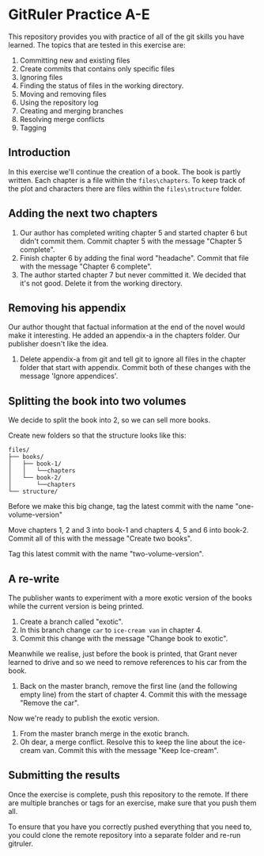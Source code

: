 <!--
Marked Style: Github
-->

# GitRuler Practice A-E

This repository provides you with practice of all of the git skills you have learned. The topics that are tested in this exercise are:

1. Committing new and existing files
2. Create commits that contains only specific files
3. Ignoring files
4. Finding the status of files in the working directory.
5. Moving and removing files
6. Using the repository log
7. Creating and merging branches
8. Resolving merge conflicts
8. Tagging

## Introduction

In this exercise we'll continue the creation of a book. The book is partly written. Each chapter is a file within the `files\chapters`. To keep track of the plot and characters there are files within the `files\structure` folder.

## Adding the next two chapters

1. Our author has completed writing chapter 5 and started chapter 6 but didn't commit them. Commit chapter 5 with the message "Chapter 5 complete".
2. Finish chapter 6 by adding the final word "headache". Commit that file with the message "Chapter 6 complete".
3. The author started chapter 7 but never committed it. We decided that it's not good. Delete it from the working directory.

## Removing his appendix

Our author thought that factual information at the end of the novel would make it interesting. He added an appendix-a in the chapters folder. Our publisher doesn't like the idea. 

1. Delete appendix-a from git and tell git to ignore all files in the chapter folder that start with appendix. Commit both of these changes with the message 'Ignore appendices'.

## Splitting the book into two volumes

We decide to split the book into 2, so we can sell more books. 

Create new folders so that the structure looks like this:

```
files/
├── books/
│   ├── book-1/
│   │   └──chapters
│   └── book-2/
│       └──chapters
└── structure/
```

Before we make this big change, tag the latest commit with the name "one-volume-version"

Move chapters 1, 2 and 3 into book-1 and chapters 4, 5 and 6 into book-2. Commit all of this with the message "Create two books".

Tag this latest commit with the name "two-volume-version".

## A re-write

The publisher wants to experiment with a more exotic version of the books while the current version is being printed.

1. Create a branch called "exotic".
2. In this branch change `car` to `ice-cream van` in chapter 4.
3. Commit this change with the message "Change book to exotic".

Meanwhile we realise, just before the book is printed, that Grant never learned to drive and so we need to remove references to his car from the book.

1. Back on the master branch, remove the first line (and the following empty line) from the start of chapter 4. Commit this with the message "Remove the car".

Now we're ready to publish the exotic version. 

1. From the master branch merge in the exotic branch.  
2. Oh dear, a merge conflict. Resolve this to keep the line about the ice-cream van. Commit this with the message "Keep Ice-cream".

## Submitting the results

Once the exercise is complete, push this repository to the remote. If there are multiple branches or tags for an exercise, make sure that you push them all. 

To ensure that you have you correctly pushed everything that you need to, you could clone the remote repository into a separate folder and re-run gitruler.
